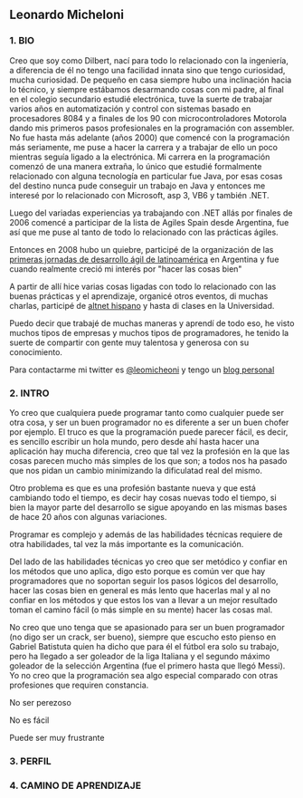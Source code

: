 ## Leonardo Micheloni

### 1. BIO

Creo que soy como Dilbert, nací para todo lo relacionado con la ingeniería, a diferencia de él no tengo una facilidad innata sino que tengo curiosidad, mucha curiosidad.
De pequeño en casa siempre hubo una inclinación hacia lo técnico, y siempre estábamos desarmando cosas con mi padre, al final en el colegio secundario estudié electrónica, tuve la suerte de trabajar varios años en automatización y control con sistemas basado en procesadores 8084 y a finales de los 90 con microcontroladores Motorola dando mis primeros pasos profesionales en la programación con assembler.
No fue hasta más adelante (años 2000) que comencé con la programación más seriamente, me puse a hacer la carrera y a trabajar de ello un poco mientras seguía ligado a la electrónica.
Mi carrera en la programación comenzó de una manera extraña, lo único que estudié formalmente relacionado con alguna tecnología en particular fue Java, por esas cosas del destino nunca pude conseguir un trabajo en Java y entonces me interesé por lo relacionado con Microsoft, asp 3, VB6 y también .NET.

Luego del variadas experiencias ya trabajando con .NET allás por finales de 2006 comencé a participar de la lista de Agiles Spain desde Argentina, fue así que me puse al tanto de todo lo relacionado con las prácticas ágiles.

Entonces en 2008 hubo un quiebre, participé de la organización de las [primeras jornadas de desarrollo ágil de latinoamérica](http://agiles2008.agiles.org/es/index.php) en Argentina y fue cuando realmente creció mi interés por "hacer las cosas bien"

A partir de allí hice varias cosas ligadas con todo lo relacionado con las buenas prácticas y el aprendizaje, organicé otros eventos, di muchas charlas, participé de [altnet hispano](http://www.altnethispano.org/) y hasta di clases en la Universidad.

Puedo decir que trabajé de muchas maneras y aprendí de todo eso, he visto muchos tipos de empresas y muchos tipos de programadores, he tenido la suerte de compartir con gente muy talentosa y generosa con su conocimiento.

Para contactarme mi twitter es [@leomicheoni](https://twitter.com/leomicheloni) y tengo un [blog personal](http://www.leomicheloni.com)


### 2. INTRO

Yo creo que cualquiera puede programar tanto como cualquier puede ser otra cosa, y ser un buen programador no es diferente a ser un buen chofer por ejemplo.
El truco es que la programación puede parecer fácil, es decir, es sencillo escribir un hola mundo, pero desde ahí hasta hacer una aplicación hay mucha diferencia, creo que tal vez la profesión en la que las cosas parecen mucho más simples de los que son; a todos nos ha pasado que nos pidan un cambio minimizando la dificulatad real del mismo.

Otro problema es que es una profesión bastante nueva y que está cambiando todo el tiempo, es decir hay cosas nuevas todo el tiempo, si bien la mayor parte del desarrollo se sigue apoyando en las mismas bases de hace 20 años con algunas variaciones.

Programar es complejo y además de las habilidades técnicas requiere de otra habilidades, tal vez la más importante es la comunicación.

Del lado de las habilidades técnicas yo creo que ser metódico y confiar en los métodos que uno aplica, digo esto porque es común ver que hay programadores que no soportan seguir los pasos lógicos del desarrollo, hacer las cosas bien en general es más lento que hacerlas mal y al no confiar en los métodos y que estos los van a llevar a un mejor resultado toman el camino fácil (o más simple en su mente) hacer las cosas mal.

No creo que uno tenga que se apasionado para ser un buen programador (no digo ser un crack, ser bueno), siempre que escucho esto pienso en Gabriel Batistuta quien ha dicho que para él el fútbol era solo su trabajo, pero ha llegado a ser goleador de la liga Italiana y el segundo máximo goleador de la selección Argentina (fue el primero hasta que llegó Messi). 
Yo no creo que la programación sea algo especial comparado con otras profesiones que requiren constancia.

No ser perezoso

No es fácil

Puede ser muy frustrante


### 3. PERFIL



### 4. CAMINO DE APRENDIZAJE
